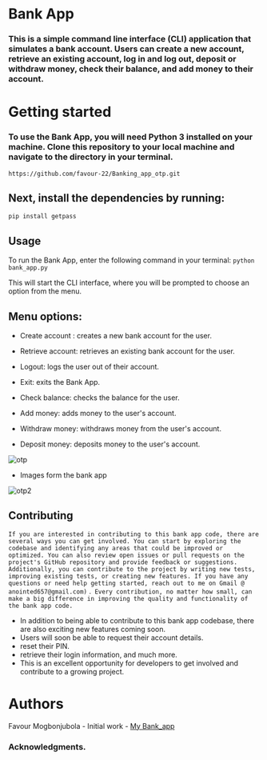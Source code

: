 # Bank App

### This is a simple command line interface (CLI) application that simulates a bank account. Users can create a new account, retrieve an existing account, log in and log out, deposit or withdraw money, check their balance, and add money to their account.

# Getting started
 ### To use the Bank App, you will need Python 3 installed on your machine. Clone this repository to your local machine and navigate to the directory in your terminal.
 
 
```https://github.com/favour-22/Banking_app_otp.git```

## Next, install the dependencies by running:
```pip install getpass ```

## Usage
To run the Bank App, enter the following command in your terminal:
```python bank_app.py```


This will start the CLI interface, where you will be prompted to choose an option from the menu.

## Menu options:
- Create account : creates a new bank account for the user.

* Retrieve account: retrieves an existing bank account for the user.

- Logout: logs the user out of their account.

- Exit: exits the Bank App.

- Check balance: checks the balance for the user.

- Add money: adds money to the user's account.

- Withdraw money: withdraws money from the user's account.

- Deposit money: deposits money to the user's account.

![otp](https://user-images.githubusercontent.com/105045421/233453994-70fb61b8-a740-4374-8de8-e2d35b741814.PNG)

- Images form the bank app 

![otp2](https://user-images.githubusercontent.com/105045421/233454065-da2a46fc-ae36-482f-b398-3e122372afdb.PNG)

## Contributing
```If you are interested in contributing to this bank app code, there are several ways you can get involved. You can start by exploring the codebase and identifying any areas that could be improved or optimized. You can also review open issues or pull requests on the project's GitHub repository and provide feedback or suggestions.```
```Additionally, you can contribute to the project by writing new tests, improving existing tests, or creating new features. If you have any questions or need help getting started, reach out to me on Gmail @ anointed657@gmail.com)``` .``` Every contribution, no matter how small, can make a big difference in improving the quality and functionality of the bank app code.```

- In addition to being able to contribute to this bank app codebase, there are also exciting new features coming soon. 
- Users will soon be able to request their account details. 
- reset their PIN. 
- retrieve their login information, and much more. 
- This is an excellent opportunity for developers to get involved and contribute to a growing project.

# Authors
Favour Mogbonjubola  - Initial work - [My Bank_app ](https://github.com/favour-22/Banking_app_otp)

### Acknowledgments.





